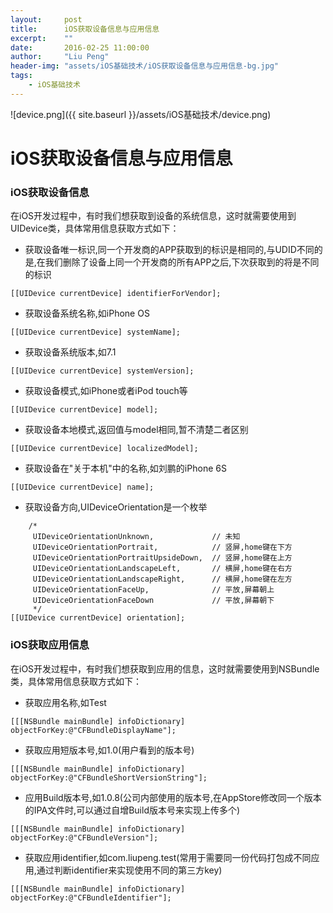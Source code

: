 ```yaml
---
layout:     post
title:      iOS获取设备信息与应用信息
excerpt:    ""
date:       2016-02-25 11:00:00
author:     "Liu Peng"
header-img: "assets/iOS基础技术/iOS获取设备信息与应用信息-bg.jpg"
tags:
    - iOS基础技术
---
```


![device.png]({{ site.baseurl }}/assets/iOS基础技术/device.png)

# iOS获取设备信息与应用信息

### iOS获取设备信息

在iOS开发过程中，有时我们想获取到设备的系统信息，这时就需要使用到UIDevice类，具体常用信息获取方式如下：

- 获取设备唯一标识,同一个开发商的APP获取到的标识是相同的,与UDID不同的是,在我们删除了设备上同一个开发商的所有APP之后,下次获取到的将是不同的标识
```objc
[[UIDevice currentDevice] identifierForVendor];
```
- 获取设备系统名称,如iPhone OS
```objc
[[UIDevice currentDevice] systemName];
```
- 获取设备系统版本,如7.1
```objc
[[UIDevice currentDevice] systemVersion];
```
- 获取设备模式,如iPhone或者iPod touch等
```objc
[[UIDevice currentDevice] model];
```
- 获取设备本地模式,返回值与model相同,暂不清楚二者区别
```objc
[[UIDevice currentDevice] localizedModel];
```
- 获取设备在"关于本机"中的名称,如刘鹏的iPhone 6S
```objc
[[UIDevice currentDevice] name];
```
- 获取设备方向,UIDeviceOrientation是一个枚举
```objc
    /*
     UIDeviceOrientationUnknown,             // 未知
     UIDeviceOrientationPortrait,            // 竖屏,home键在下方
     UIDeviceOrientationPortraitUpsideDown,  // 竖屏,home键在上方
     UIDeviceOrientationLandscapeLeft,       // 横屏,home键在右方
     UIDeviceOrientationLandscapeRight,      // 横屏,home键在左方
     UIDeviceOrientationFaceUp,              // 平放,屏幕朝上
     UIDeviceOrientationFaceDown             // 平放,屏幕朝下
     */
[[UIDevice currentDevice] orientation];
```

### iOS获取应用信息
在iOS开发过程中，有时我们想获取到应用的信息，这时就需要使用到NSBundle类，具体常用信息获取方式如下：
- 获取应用名称,如Test
```objc
[[[NSBundle mainBundle] infoDictionary] objectForKey:@"CFBundleDisplayName"];
```
- 获取应用短版本号,如1.0(用户看到的版本号)
```objc
[[[NSBundle mainBundle] infoDictionary] objectForKey:@"CFBundleShortVersionString"];
```
- 应用Build版本号,如1.0.8(公司内部使用的版本号,在AppStore修改同一个版本的IPA文件时,可以通过自增Build版本号来实现上传多个)
```objc
[[[NSBundle mainBundle] infoDictionary] objectForKey:@"CFBundleVersion"];
```
- 获取应用identifier,如com.liupeng.test(常用于需要同一份代码打包成不同应用,通过判断identifier来实现使用不同的第三方key)
```objc
[[[NSBundle mainBundle] infoDictionary] objectForKey:@"CFBundleIdentifier"];
```
